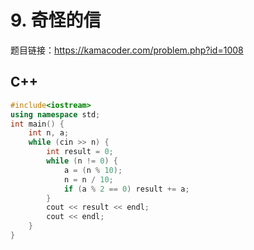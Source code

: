 
# 9. 奇怪的信 

题目链接：https://kamacoder.com/problem.php?id=1008 

## C++ 

```CPP
#include<iostream>
using namespace std; 
int main() {
    int n, a;
    while (cin >> n) {
        int result = 0;
        while (n != 0) {
            a = (n % 10);
            n = n / 10;
            if (a % 2 == 0) result += a;
        }
        cout << result << endl;
        cout << endl;
    }
}
```
